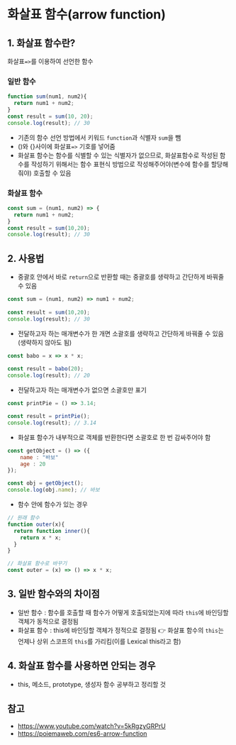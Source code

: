 # 화살표 함수(arrow function)

## 1. 화살표 함수란?
화살표```=>```를 이용하여 선언한 함수

### 일반 함수
```javascript
function sum(num1, num2){
  return num1 + num2;
}
const result = sum(10, 20);
console.log(result); // 30
```
- 기존의 함수 선언 방법에서 키워드 ```function```과 식별자 ```sum```을 뺌
- ()와 {}사이에 화살표```=>``` 기호를 넣어줌
- 화살표 함수는 함수를 식별할 수 있는 식별자가 없으므로, 화살표함수로 작성된 함수를 작성하기 위해서는 함수 표현식 방법으로 작성해주어야(변수에 함수를 할당해줘야) 호출할 수 있음
### 화살표 함수
```javascript
const sum = (num1, num2) => {
  return num1 + num2;
} 
const result = sum(10,20);
console.log(result); // 30
```
## 2. 사용법
- 중괄호 안에서 바로 ```return```으로 반환할 때는 중괄호를 생략하고 간단하게 바꿔줄 수 있음
```javascript
const sum = (num1, num2) => num1 + num2;
  
const result = sum(10,20);
console.log(result); // 30
```
- 전달하고자 하는 매개변수가 한 개면 소괄호를 생략하고 간단하게 바꿔줄 수 있음(생략하지 않아도 됨)
```javascript
const babo = x => x * x;
  
const result = babo(20);
console.log(result); // 20
```
- 전달하고자 하는 매개변수가 없으면 소괄호만 표기
```javascript
const printPie = () => 3.14;

const result = printPie();
console.log(result); // 3.14
```
- 화살표 함수가 내부적으로 객체를 반환한다면 소괄호로 한 번 감싸주어야 함
```javascript
const getObject = () => ({
    name : "바보"
    age : 20
});

const obj = getObject();
console.log(obj.name); // 바보
```
- 함수 안에 함수가 있는 경우
```javascript
// 원래 함수
function outer(x){
  return function inner(){
    return x * x;
  }
}

// 화살표 함수로 바꾸기
const outer = (x) => () => x * x;
```
## 3. 일반 함수와의 차이점
- 일반 함수 : 함수를 호출할 때 함수가 어떻게 호출되었는지에 따라 ```this```에 바인딩할 객체가 동적으로 결정됨
- 화살표 함수 : this에 바인딩할 객체가 정적으로 결정됨 👉 화살표 함수의 ```this```는 언제나 상위 스코프의 ```this```를 가리킴(이를 Lexical this라고 함)

## 4. 화살표 함수를 사용하면 안되는 경우
- this, 메소드, prototype, 생성자 함수 공부하고 정리할 것 

## 참고
- https://www.youtube.com/watch?v=5kRgzyGRPrU
- https://poiemaweb.com/es6-arrow-function
